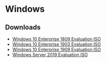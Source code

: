 # Windows

## Downloads

* [Windows 10 Enterprise 1809 Evaluation ISO](https://software-download.microsoft.com/download/pr/17763.1.180914-1434.rs5_release_CLIENTENTERPRISEEVAL_OEMRET_x64FRE_en-us.iso)
* [Windows 10 Enterprise 1903 Evaluation ISO](https://software-download.microsoft.com/download/pr/18362.30.190401-1528.19h1_release_svc_refresh_CLIENTENTERPRISEEVAL_OEMRET_x64FRE_en-us.iso)
* [Windows 10 Enterprise 1909 Evaluation ISO](https://software-download.microsoft.com/download/pr/18363.418.191007-0143.19h2_release_svc_refresh_CLIENTENTERPRISEEVAL_OEMRET_x64FRE_en-us.iso)
* [Windows Server 2019 Evaluation ISO](https://software-download.microsoft.com/download/pr/17763.737.190906-2324.rs5_release_svc_refresh_SERVER_EVAL_x64FRE_en-us_1.iso)
